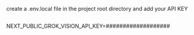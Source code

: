 create a .env.local file in the project root directory and add your API KEY
##
NEXT_PUBLIC_GROK_VISION_API_KEY=###################
